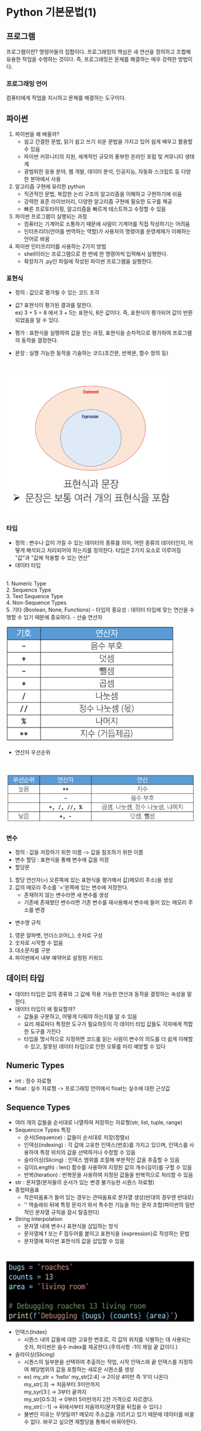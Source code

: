 # Python 기본문법(1)

## 프로그램
프로그램이란? 명령어들의 집합이다. 프로그래밍의 핵심은 새 연산을 정의하고 조합해 유용한 작업을 수행하는 것이다. 즉, 프로그래밍은 문제를 해결하는 매우 강력한 방법이다.

### 프로그래밍 언어
컴퓨터에게 작업을 지시하고 문제를 해결하는 도구이다.

## 파이썬
1) 파이썬을 왜 배울까?
   - 쉽고 간결한 문법, 읽기 쉽고 쓰기 쉬운 문법을 가지고 있어 쉽게 배우고 활용할 수 있음
   - 파이썬 커뮤니티의 지원, 세계적인 규모의 풍부한 온라인 포럼 및 커뮤니티 생태계
   - 광범위한 응용 분야, 웹 개발, 데이터 분석, 인공지능, 자동화 스크립트 등 다양한 분야에서 사용
2) 알고리즘 구현에 유리한 python
    - 직관적인 문법, 복잡한 논리 구조의 알고리즘을 이해하고 구현하기에 쉬움
    - 강력한 표준 라이브러리, 다양한 알고리즘 구현에 필요한 도구를 제공
    - 빠른 프로토타이핑, 알고리즘을 빠르게 테스트하고 수정할 수 있음
3) 파이썬 프로그램이 실행되는 과정 
    - 컴퓨터는 기계어로 소통하기 때문에 사람이 기계어를 직접 작성하기는 어려움
    - 인터프리터(언어를 번역하는 역할)가 사용자의 명령어를 운영체제가 이해하는 언어로 바꿈
4) 파이썬 인터프리터를 사용하는 2가지 방법
   - shell이라는 프로그램으로 한 번에 한 명령어씩 입력해서 실행한다.
   - 확장자가 .py인 파일에 작성된 파이썬 프로그램을 실행한다.

### 표현식
- 정의 : 값으로 평가될 수 있는 코드 조각
- 값? 표현식이 평가된 결과를 말한다.
<br> ex) 3 + 5 = 8 에서 3 + 5는 표현식, 8은 값이다. 즉, 표현식이 평가되어 값이 반환되었음을 알 수 있다.

- 평가 : 표현식을 실행하여 값을 얻는 과정, 표현식을 순차적으로 평가하여 프로그램의 동작을 결정한다.
- 문장 : 실행 가능한 동작을 기술하는 코드(조건문, 반복문, 함수 정의 등)
<br>

![표현식과 문장](../imgaes/표현식과문장.png)

### 타입
- 정의 : 변수나 값이 가질 수 있는 데이터의 종류를 의미, 어떤 종류의 데이터인지, 어떻게 해석되고 처리되어야 하는지를 정의한다. 타입은 2가지 요소로 이루어짐 "값"과 "값에 적용할 수 있는 연산"
- 데이터 타입
<br>
1. Numeric Type
<br>
2. Sequence Type
<br>
3. Text Sequence Type
<br>
4. Non-Sequence Types
<br>
5. 기타 (Boolean, None, Functions)
- 타입의 중요성 : 데이터 타입에 맞는 연산을 수행할 수 있기 때문에 중요하다.
- 산술 연산자
<br>

![산술 연산자](../imgaes/연산자.png)

- 연산자 우선순위

<br>

![연산자 우선순위](../imgaes/연산자우선순위.png)

### 변수
- 정의 : 값을 저장하기 위한 이름 -> 값을 참조하기 위한 이름
- 변수 할당 : 표현식을 통해 변수에 값을 저장
- 할당문
1. 할당 연산자(=) 오른쪽에 있는 표현식을 평가해서 값(메모리 주소)을 생성
2. 값의 메모리 주소를 '='왼쪽에 있는 변수에 저장한다.
    - 존재하지 않는 변수라면 새 변수를 생성
    - 기존에 존재했던 변수라면 기존 변수를 재사용해서 변수에 들어 있는 메모리 주소를 변경
- 변수명 규칙
1. 영문 알파벳, 언더스코어(_), 숫자로 구성
2. 숫자로 시작할 수 없음
3. 대소문자를 구분
4. 파이썬에서 내부 예약어로 설정된 키워드

## 데이터 타입
- 데이터 타입은 값의 종류와 그 값에 적용 가능한 연산과 동작을 결정하는 속성을 말한다.
- 데이터 타입이 왜 필요할까?
    - 값들을 구분하고, 어떻게 다뤄야 하는지를 알 수 있음
    - 요리 재료마다 특정한 도구가 필요하듯이 각 데이터 타입 값들도 각자에게 적합한 도구를 가진다
    - 타입을 명시적으로 지정하면 코드를 읽는 사람이 변수의 의도를 더 쉽게 이해할 수 있고, 잘못된 데이터 타입으로 인한 오류를 미리 예방할 수 있다

## Numeric Types
- int : 정수 자료형
- float : 실수 자료형 -> 프로그래밍 언어에서 float는 실수에 대한 근삿값

## Sequence Types
- 여러 개의 값들을 순서대로 나열하여 저장하는 자료형(str, list, tuple, range)
- Sequencce Types 특징
    - 순서(Sequence) : 값들이 순서대로 저장(정렬x)
    - 인덱싱(indexing) : 각 값에 고유한 인덱스(번호)를 가지고 있으며, 인덱스를 사용하여 특정 위치의 값을 선택하거나 수정할 수 있음
    - 슬라이싱(Slicing) : 인덱스 범위를 조절해 부분적인 값을 추출할 수 있음
    - 길이(Length) : len() 함수를 사용하여 지정된 값의 개수(길이)를 구할 수 있음
    - 반복(Iteration) : 반복문을 사용하여 지정된 값들을 반복적으로 처리할 수 있음
- str : 문자열(문자들의 순서가 있는 변경 불가능한 시퀀스 자료형)
- 중첩따옴표
    - 작은따옴표가 들어 있는 경우는 큰따옴표로 문자열 생성(반대의 경우엔 반대로)
    - '\' 역슬래쉬 뒤에 특정 문자가 와서 특수한 기능을 하는 문자 조합(파이썬의 일반적인 문자열 규칙을 잠시 탈출한다)
- String Interpolation
    - 문자열 내에 변수나 표현식을 삽입하는 방식
    - 문자열에 f 또는 F 접두어를 붙이고 표현식을 {expression}로 작성하는 문법
    - 문자열에 파이썬 표현식의 값을 삽입할 수 있음
<br>

![F스트링](../imgaes/문자열포매팅(f-string).png)

- 인덱스(Index)
    - 시퀀스 내의 값들에 대한 고유한 번호로, 각 값의 위치를 식별하는 데 사용되는 숫자, 파이썬은 음수 index를 제공한다.(주의사항 -1이 제일 끝 값이다.)
- 슬라이싱(Slicing)
    - 시퀀스의 일부분을 선택하여 추출하는 작업, 시작 인덱스와 끝 인덱스를 지정하여 해당범위의 값을 포함하는 새로운 시퀀스를 생성
    - ex) my_str = ‘hello’ my_str[2:4] → 2이상 4미만 즉 ‘ll’이 나온다
    <br>my_str[:3] → 처음부터 3미만까지
    <br>my_syr[3:] → 3부터 끝까지
    <br>my_str[0:5:3] → 0부터 5미만까지 2칸 가격으로 자르겠다.
    <br>my_str[::-1] → 뒤에서부터 처음까지(문자열을 뒤집을 수 있다.)
    - 불변인 이유는 무엇일까? 메모리 주소값을 가르키고 있기 때문에 데이터를 바꿀 수 없다. 바꾸고 싶으면 재할당을 통해서 바꿔야한다.